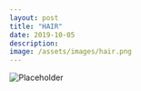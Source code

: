 ```yaml
---
layout: post
title: "HAIR"
date: 2019-10-05
description: 
image: /assets/images/hair.png
---
```


![Placeholder](/assets/images/hair.png)
